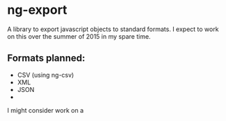 # ng-export
A library to export javascript objects to standard formats. I expect to work on this over the summer of 2015 in my spare time.

Formats planned:
------
 * CSV (using ng-csv)
 * XML
 * JSON
 * 
 
I might consider work on a 
